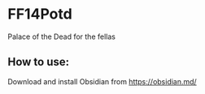 # FF14Potd
Palace of the Dead for the fellas
 
## How to use:


Download and install Obsidian from https://obsidian.md/
